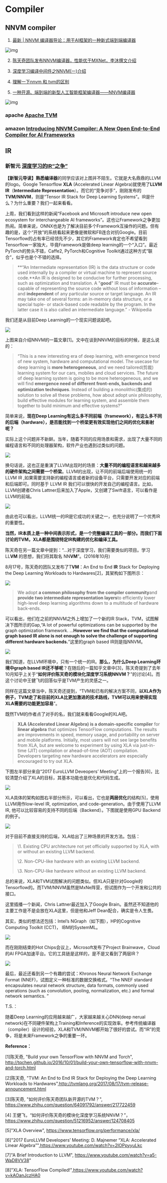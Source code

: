 # Compiler

## NNVM compiler

1) [最新 | NNVM 编译器导论：用于AI框架的一种新式端到端编译器](https://mp.weixin.qq.com/s/CHUZX92tERidKq-y3EMTfQ)

![img](https://mmbiz.qpic.cn/mmbiz_png/6iajibNtiaBKUzibv5YCLEl4DgUiaKEybzbDjNcN7B675nTUOiaU9Xdu22XveloYeoqJODZTIVOrkWtktGQdfZkOSAgQ/640.png?tp=webp&wxfrom=5&wx_lazy=1&wx_co=1)

2) [陈天奇团队发布NNVM编译器，性能优于MXNet，李沐撰文介绍](https://baijiahao.baidu.com/s?id=1580600243200331182)

3) [深度学习编译中间件之NNVM(一)介绍](https://blog.csdn.net/sanallen/article/details/79196868)

4) [理解一下nnvm 和 tvm的区别](https://www.cnblogs.com/jxr041100/p/8288381.html)

5) [一种开源、端到端的新型人工智能框架编译器——NNVM编译器](https://baijiahao.baidu.com/s?id=1580691215347183353&wfr=spider&for=pc)

![img](https://ss2.baidu.com/6ONYsjip0QIZ8tyhnq/it/u=2911067588,2200717384&fm=173&s=08885C32194C4CCE1AE8F9DA000080B1&w=640&h=425&img.JPG)

### apache [Apache TVM](https://tvm.apache.org/)



### amazon [Introducing NNVM Compiler: A New Open End-to-End Compiler for AI Frameworks](https://aws.amazon.com/blogs/machine-learning/introducing-nnvm-compiler-a-new-open-end-to-end-compiler-for-ai-frameworks/)



## IR



### 新智元 [深度学习的IR“之争”](https://www.sohu.com/a/191605477_473283) 

**【新智元导读】**熟悉**编译器**的同学应该对上图并不陌生。它就是大名鼎鼎的LLVM的logo。Google Tensorflow **XLA** (Accelerated Linear Algebra)就使用了**LLVM IR**（**Intermediate Representation**）。而它的“竞争对手”，刚刚发布的**TVM/NNVM**，则是“Tensor IR Stack for Deep Learning Systems”。IR是什么？为什么重要？我们一起来看看。

上周，我们看到这样的新闻“Facebook and Microsoft introduce new open ecosystem for interchangeable AI frameworks”。这也让Framework之争更加热闹。简单来说，ONNX也是为了解决目前多个Framework互操作的问题。但有趣的是，这个“开放”的系统看起来更像是微软和FB连合对抗Google。目前Tensorflow的占有率已经领先不少，其它的Framework肯定也不希望看到Tensorflow一家独大，毕竟Framework是做deep learning的一个“入口”。最近PyTorch的势头不错，Caffe2, PyTorch和Cognitive Toolkit通过这种方式“联合”，似乎也是个不错的选择。

> **“An Intermediate representation (IR) is the data structure or code used internally by a compiler or virtual machine to represent source code.**An IR is designed to be conducive for further processing, such as optimization and translation. A "**good**" IR must be **accurate**– capable of representing the source code without loss of information – and **independent** of any particular source or target language. An IR may take one of several forms: an in-memory data structure, or a special tuple- or stack-based code readable by the program. In the latter case it is also called an intermediate language.” - Wikipedia

我们还是从目前Deep Learning的一个现实问题说起吧。

![](./NNVM-IR.png)

上图来自介绍NNVM的一篇文章[1]。文中在谈到NNVM的目标的时候，是这么说的：

> “This is a new interesting era of deep learning, with emergence trend of new system, hardware and computational model. The usecase for deep learning is **more heterogeneous**, and we need tailored(剪裁) learning system for our cars, mobiles and cloud services. The future of deep learning system is going to be more heterogeneous, and we will find **emergence need of different front-ends, backends and optimization techniques**. Instead of building a monolithic(集成的) solution to solve all these problems, how about adopt unix philosophy, build effective modules for learning system, and assemble them together to build minimum and effective systems?”

简单来说，**现在Deep Learning有这么多不同前端（framework），有这么多不同的后端（hardware），是否能找到一个桥梁更有效实现他们之间的优化和影射呢？**

实际上这个问题并不新鲜。当年，随着不同的应用场景和需求，出现了大量不同的编程语言和不同的处理器架构，软件产业也遇到过类似的问题。

![](./programming-language-IR.png)

换句话说，这也正是重演了LLVM出现时的场景：**大量不同的编程语言和越来越多的硬件架构之间需要一个桥梁**。LLVM的出现，让不同的前端后端使用统一的 LLVM IR ,如果需要支持新的编程语言或者新的设备平台，只需要开发对应的前端和后端即可。同时基于 LLVM IR 我们可以很快的开发自己的编程语言。比如，LLVM创建者Chris Lattner后来加入了Apple，又创建了Swift语言，可以看作是LLVM的前端。

![](./LLVM-IR.jpeg)

由此也可以看出，LLVM统一的IR是它成功的关键之一，也充分说明了一个优秀IR的重要性。

**当然，IR本质上是一种中间表示形式，是一个完整编译工具的一部分。而我们下面讨论的TVM，XLA都是围绕特定IR构建的优化和编译工具。**

陈天奇在另一篇文章中提到：“...对于深度学习，我们需要类似的项目。学习 LL**VM** 的思想，我们将其取名 NN**VM**”。(2016年10月)

8月17号，陈天奇的团队又发布了T**VM**：An End to End **IR** Stack for Deploying the Deep Learning Workloads to Hardwares[2]，其架构如下图所示：

![](./NVM-architecture.jpeg)

> We adopt **a common philosophy from the compiler community**and **provide two intermediate representation layers**to efficiently lower high-level deep learning algorithms down to a multitude of hardware back-ends.

可以看出，他们在之前的NNVM之外上增加了一个新的IR Stack，TVM，试图解决下图所示的Gap,“A lot of powerful optimizations can be supported by the graph optimization framework. ...**However we find that the computational graph based IR alone is not enough to solve the challenge of supporting different hardware backends.**”这里的graph based IR则是指NNVM。

![](./NNVM-2-TVM.jpeg)

我们知道，在LLVM环境中，只有一个统一的IR。**那么，为什么Deep Learning环境中graph based IR还不够呢**？在随后的一篇知乎文章中[3]，陈天奇提到了去年10月知乎上关于“**如何评价陈天奇的模块化深度学习系统NNVM？**”的讨论[4]。而这个讨论中王健飞的回答似乎是TVM产生的灵感之一。

同样在这篇文章当中，陈天奇还提到，“TVM和已有的解决方案不同，**以XLA作为例子，TVM走了和目前的XLA比更加激进的技术路线，TVM可以用来使得实现XLA需要的功能更加容易**”。

既然TVM的作者点了对手的名，我们就来看看Google的XLA吧。

> **XLA (Accelerated Linear Algebra) is a domain-specific compiler** for **linear algebra** that optimizes TensorFlow computations. The results are improvements in speed, memory usage, and portability on server and mobile platforms. Initially, most users will not see large benefits from XLA, but are welcome to experiment by using XLA via just-in-time (JIT) compilation or ahead-of-time (AOT) compilation. Developers targeting new hardware accelerators are especially encouraged to try out XLA.

下图左半部分来自“2017 EuroLLVM Deveopers’ Meeting”上的一个报告[6]，比较清楚介绍了XLA的目标，其基本功能也是优化和代码生成。

![](./XLA.jpeg)

XLA具体的架构如图右半部分所示，可以看出，它也是**两层优化**的结构[5]，使用LLVM用作low-level IR, optimization, and code-generation。由于使用了LLVM IR, 他可以比较容易的支持不同的后端（Backend）。下图就是使用GPU Backend的例子。

![](./XLA-GPU-backend.jpeg)

对于目前不直接支持的后端，XLA给出了三种场景的开发方法。包括：

> \1. Existing CPU architecture not yet officially supported by XLA, with or without an existing LLVM backend.
>
> \2. Non-CPU-like hardware with an existing LLVM backend.
>
> \3. Non-CPU-like hardware without an existing LLVM backend.

总的来说，XLA和TVM试图解决的问题类似。但XLA只是针对Google的Tensorflow的。而TVM/NNVM虽然是MxNe阵营，但试图作为一个开发和公共的接口。

这里插播一个新闻，Chris Lattner最近加入了Google Brain。虽然还不知道他的主要工作是不是会放在XLA这里，但是他和Jeff Dean配合，确实是令人生畏。

其实，类似的想法还包括：Intel’s NGraph（如下图），HP的Cognitive Computing Toolkit (CCT)， IBM的SystemML。

![](./Intel-NGraph.jpeg)

而在刚刚结束的Hot Chips会议上，Microsoft发布了Project Brainwave，Cloud的AI FPGA加速平台。它的工具链是这样的，是不是又看到了两层IR？

![](./Microsoft-Project-Brainwave.jpeg)

最后，最近还看到另一个有趣的尝试：Khronos Neural Network Exchange Format (NNEF)，试图定义一种标准的数据交换格式。“The NNEF standard encapsulates neural network structure, data formats, commonly used operations (such as convolution, pooling, normalization, etc.) and formal network semantics. ”

T.S.：

随着Deep Learning的应用越来越广，大家越来越关心DNN(deep  nerual network)在不同硬件架构上Training和Inference的实现效率。参考传统编译器（compiler）设计的经验，XLA和TVM/NNVM都开始了很好的尝试。而“IR”的竞争，将是未来Framework之争的重要一环。

**Reference：**

[1]陈天奇, "Build your own TensorFlow with NNVM and Torch", http://tqchen.github.io/2016/10/01/build-your-own-tensorflow-with-nnvm-and-torch.html

[2]陈天奇, "TVM: An End to End IR Stack for Deploying the Deep Learning Workloads to Hardwares",http://tvmlang.org/2017/08/17/tvm-release-announcement.html

[3]陈天奇, "如何评价陈天奇团队新开源的TVM？", https://www.zhihu.com/question/64091792/answer/217722459

[4] 王健飞，“如何评价陈天奇的模块化深度学习系统NNVM？”，https://www.zhihu.com/question/51216952/answer/124708405

[5]"XLA Overview", https://www.tensorflow.org/performance/xla/

[6]"2017 EuroLLVM Developers’ Meeting: D. Majnemer “XLA: Accelerated Linear Algebra”",https://www.youtube.com/watch?v=2IOPpyyuLkc

[7]"A Brief Introduction to LLVM", https://www.youtube.com/watch?v=a5-WaD8VV38"

[8]"XLA: TensorFlow Compiled!",https://www.youtube.com/watch?v=kAOanJczHA0